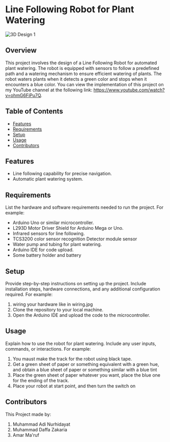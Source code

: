 # Line Following Robot for Plant Watering

![3D Design 1](https://github.com/Madinu18/Line-Following-Robot-for-Plant-Watering/assets/85431559/ea3d0af6-6ef2-4c12-9423-e38bdb0c7f8b)

## Overview

This project involves the design of a Line Following Robot for automated plant watering. The robot is equipped with sensors to follow a predefined path and a watering mechanism to ensure efficient watering of plants. The robot waters plants when it detects a green color and stops when it encounters a blue color. You can view the implementation of this project on my YouTube channel at the following link: https://www.youtube.com/watch?v=ohmG6FiPu7Q.

## Table of Contents

- [Features](#features)
- [Requirements](#requirements)
- [Setup](#setup)
- [Usage](#usage)
- [Contributors](#contributors)

## Features

- Line following capability for precise navigation.
- Automatic plant watering system.

## Requirements

List the hardware and software requirements needed to run the project. For example:
- Arduino Uno or similar microcontroller.
- L293D Motor Driver Shield for Arduino Mega or Uno.
- Infrared sensors for line following.
- TCS3200 color sensor recognition Detector module sensor
- Water pump and tubing for plant watering.
- Arduino IDE for code upload.
- Some battery holder and battery

## Setup

Provide step-by-step instructions on setting up the project. Include installation steps, hardware connections, and any additional configuration required. For example:

1. wiring your hardware like in wiring.jpg
3. Clone the repository to your local machine.
4. Open the Arduino IDE and upload the code to the microcontroller.

## Usage

Explain how to use the robot for plant watering. Include any user inputs, commands, or interactions. For example:

1. You maust make the track for the robot using black tape.
2. Get a green sheet of paper or something equivalent with a green hue, and obtain a blue sheet of paper or something similar with a blue tint
3. Place the green sheet of paper whatever you want, place the blue one for the ending of the track.
4. Place your robot at start point, and then turn the switch on

## Contributors

This Project made by:
1. Muhammad Adi Nurhidayat
2. Muhammad Daffa Zakaria
3. Amar Ma'ruf
